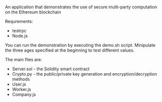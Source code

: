 An application that demonstrates the use of secure multi-party computation on the Ethereum blockchain

Requrements:
- testrpc
- Node.js

You can run the demonstration by executing the demo.sh script. Minipulate the three ages specified at the beginning to test different values.

The main files are: 

- Server.sol - the Solidity smart contract
- Crypto.py - the public/private key generation and encryption/decryption methods
- User.js
- Worker.js
- Company.js

